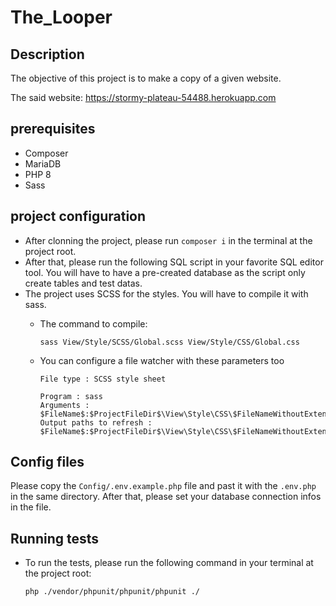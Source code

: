 # The_Looper

## Description
The objective of this project is to make a copy of a given website.

The said website: https://stormy-plateau-54488.herokuapp.com

## prerequisites
- Composer
- MariaDB
- PHP 8
- Sass

## project configuration
- After clonning the project, please run `composer i` in the terminal at the project root.
- After that, please run the following SQL script in your favorite SQL editor tool. You will have to have a pre-created database as the script only create tables and test datas.
- The project uses SCSS for the styles. You will have to compile it with sass.
  - The command to compile: 
    ```
    sass View/Style/SCSS/Global.scss View/Style/CSS/Global.css
    ```

  - You can configure a file watcher with these parameters too
    ```
    File type : SCSS style sheet

    Program : sass
    Arguments : $FileName$:$ProjectFileDir$\View\Style\CSS\$FileNameWithoutExtension$.css
    Output paths to refresh : $FileName$:$ProjectFileDir$\View\Style\CSS\$FileNameWithoutExtension$.css$FileNameWithoutExtension$.css:$FileNameWithoutExtension$.css.map
    ```

## Config files
 Please copy the `Config/.env.example.php` file and past it with the `.env.php` in the same directory. After that, please set your database connection infos in the file.

## Running tests
- To run the tests, please run the following command in your terminal at the project root: 
  ```
  php ./vendor/phpunit/phpunit/phpunit ./
  ```
